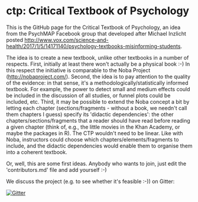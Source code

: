 # ctp: Critical Textbook of Psychology

This is the GitHub page for the Critical Textbook of Psychology, an idea from the PsychMAP Facebook group that developed after Michael Inzlicht posted http://www.vox.com/science-and-health/2017/1/5/14171140/psychology-textbooks-misinforming-students.

The idea is to create a new textbook, unlike other textbooks in a number of respects. First, initially at least there won't actually be a physical book :-) In this respect the initiative is comparable to the Noba Project (http://nobaproject.com/). Second, the idea is to pay attention to the quality of the evidence: in that sense, it's a methodologically/statistically informed textbook. For example, the power to detect small and medium effects could be included in the discussion of all studies, or funnel plots could be included, etc. Third, it may be possible to extend the Noba concept a bit by letting each chapter (sections/fragments - without a book, we needn't call them chapters I guess) specify its 'didactic dependencies': the other chapters/sections/fragments that a reader should have read before reading a given chapter (think of, e.g., the little movies in the Khan Academy, or maybe the packages in R). The CTP wouldn't need to be linear. Like with Noba, instructors could choose which chapters/elements/fragments to include, and the didactic dependencies would enable them to organise them into a coherent textbook.

Or, well, this are some first ideas. Anybody who wants to join, just edit the 'contributors.md' file and add yourself :-)

We discuss the project (e.g. to see whether it's feasible :-)) on Gitter:

[![Gitter](https://badges.gitter.im/ctpsy/Lobby.svg)](https://gitter.im/ctpsy/Lobby?utm_source=badge&utm_medium=badge&utm_campaign=pr-badge&utm_content=body_badge)
